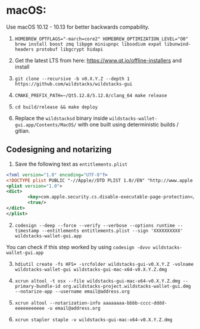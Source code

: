 # macOS:

Use macOS 10.12 - 10.13 for better backwards compability.

1. `HOMEBREW_OPTFLAGS="-march=core2" HOMEBREW_OPTIMIZATION_LEVEL="O0" brew install boost zmq libpgm miniupnpc libsodium expat libunwind-headers protobuf libgcrypt hidapi`

2. Get the latest LTS from here: https://www.qt.io/offline-installers and install

3. `git clone --recursive -b v0.X.Y.Z --depth 1 https://github.com/wildstacks/wildstacks-gui` 

4. `CMAKE_PREFIX_PATH=~/Qt5.12.8/5.12.8/clang_64 make release`

5. `cd build/release && make deploy`

6. Replace the `wildstacksd` binary inside `wildstacks-wallet-gui.app/Contents/MacOS/` with one built using deterministic builds / gitian.

## Codesigning and notarizing

1. Save the following text as `entitlements.plist`

```xml
<?xml version="1.0" encoding="UTF-8"?>
<!DOCTYPE plist PUBLIC "-//Apple//DTD PLIST 1.0//EN" "http://www.apple.com/DTDs/PropertyList-1.0.dtd">
<plist version="1.0">
<dict>
        <key>com.apple.security.cs.disable-executable-page-protection</key>
        <true/>
</dict>
</plist>
```

2. `codesign --deep --force --verify --verbose --options runtime --timestamp --entitlements entitlements.plist --sign 'XXXXXXXXXX' wildstacks-wallet-gui.app`

You can check if this step worked by using `codesign -dvvv wildstacks-wallet-gui.app`

3. `hdiutil create -fs HFS+ -srcfolder wildstacks-gui-v0.X.Y.Z -volname wildstacks-wallet-gui wildstacks-gui-mac-x64-v0.X.Y.Z.dmg`

4. `xcrun altool -t osx --file wildstacks-gui-mac-x64-v0.X.Y.Z.dmg --primary-bundle-id org.wildstacks-project.wildstacks-wallet-gui.dmg --notarize-app --username email@address.org`

5. `xcrun altool --notarization-info aaaaaaaa-bbbb-cccc-dddd-eeeeeeeeeee -u email@address.org`

6. `xcrun stapler staple -v wildstacks-gui-mac-x64-v0.X.Y.Z.dmg`
